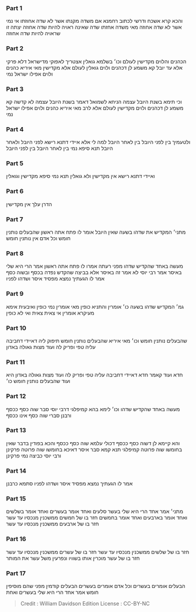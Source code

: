 
### Part 1
והכא קרא אשכח ודרשי לכתוב רחמנא אם משדה מקנתו אשר לא שדה אחוזתו אי נמי אשר לא שדה אחוזה מאי משדה אחזתו שדה שאינה ראויה להיות שדה אחוזה יצתה זו שראויה להיות שדה אחוזה

### Part 2
הכהנים והלוים מקדישין לעולם וכו׳ בשלמא גואלין אצטריך לאפוקי מדישראל דלא פרקי אלא עד יובל קא משמע לן דכהנים ולוים גואלין לעולם אלא מקדישין מאי איריא כהנים ולוים אפילו ישראל נמי 

### Part 3
וכי תימא בשנת היובל עצמה הניחא לשמואל דאמר בשנת היובל עצמה לא קדשה קא משמע לן דכהנים ולוים מקדישין לעולם אלא לרב מאי איריא כהנים ולוים אפילו ישראל נמי

### Part 4
ולטעמיך בין לפני היובל בין לאחר היובל למה לי אלא איידי דתנא רישא לפני היובל ולאחר היובל תנא סיפא נמי בין לאחר היובל בין לפני היובל

### Part 5
ואיידי דתנא רישא אין מקדישין ולא גואלין תנא נמי סיפא מקדישין וגואלין 

### Part 6
הדרן עלך אין מקדישין

### Part 7
מתני׳ המקדיש את שדהו בשעה שאין היובל אומר לו פתח אתה ראשון שהבעלים נותנין חומש וכל אדם אין נותנין חומש

### Part 8
מעשה באחד שהקדיש שדהו מפני רעתה אמרו לו פתח אתה ראשון אמר הרי היא שלי באיסר אמר רבי יוסי לא אמר זה באיסר אלא בביצה שהקדש נפדה בכסף ובשוה כסף אמר לו הגעתיך נמצא מפסיד איסר ושדהו לפניו

### Part 9
גמ׳ המקדיש שדהו בשעה כו׳ אומרין והתניא כופין מאי אומרין נמי כופין ואיבעית אימא מעיקרא אומרין אי צאית צאית ואי לא כופין

### Part 10
שהבעלים נותנין חומש וכו׳ מאי איריא שהבעלים נותנין חומש תיפוק ליה דאיידי דחביבה עליה טפי ופריק לה ועוד מצות גאולה באדון

### Part 11
חדא ועוד קאמר חדא דאיידי דחביבה עליה טפי ופריק לה ועוד מצות גאולה באדון היא ועוד שהבעלים נותנין חומש כו׳

### Part 12
מעשה באחד שהקדיש שדהו וכו׳ לימא בהא קמיפלגי דרבי יוסי סבר שוה כסף ככסף ורבנן סברי שוה כסף אינו ככסף

### Part 13
והא קיימא לן דשוה כסף ככסף דכולי עלמא שוה כסף ככסף והכא בפודין בדבר שאין בחומשו שוה פרוטה קמיפלגי תנא קמא סבר איסר דאיכא בחומשו שוה פרוטה פרקינן ורבי יוסי כביצה נמי פרקינן

### Part 14
אמר לו הגעתיך נמצא מפסיד איסר ושדהו לפניו סתמא כרבנן

### Part 15
מתני׳ אמר אחד הרי היא שלי בעשר סלעים ואחד אומר בעשרים ואחד אומר בשלשים ואחד אומר בארבעים ואחד אומר בחמשים חזר בו של חמשים ממשכנין מנכסיו עד עשר חזר בו של ארבעים ממשכנין מנכסיו עד עשר 

### Part 16
חזר בו של שלשים ממשכנין מנכסיו עד עשר חזר בו של עשרים ממשכנין מנכסיו עד עשר חזר בו של עשר מוכרין אותו בשוויו ונפרעין משל עשר את המותר

### Part 17
הבעלים אומרים בעשרים וכל אדם אומרים בעשרים הבעלים קודמין מפני שהם מוסיפין חומש אמר אחד הרי היא שלי בעשרים ואחת

>Credit : William Davidson Edition
>License : CC-BY-NC